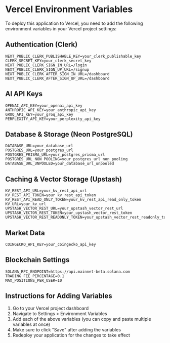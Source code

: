 # Vercel Environment Variables

To deploy this application to Vercel, you need to add the following environment variables in your Vercel project settings:

## Authentication (Clerk)
```
NEXT_PUBLIC_CLERK_PUBLISHABLE_KEY=your_clerk_publishable_key
CLERK_SECRET_KEY=your_clerk_secret_key
NEXT_PUBLIC_CLERK_SIGN_IN_URL=/login
NEXT_PUBLIC_CLERK_SIGN_UP_URL=/signup
NEXT_PUBLIC_CLERK_AFTER_SIGN_IN_URL=/dashboard
NEXT_PUBLIC_CLERK_AFTER_SIGN_UP_URL=/dashboard
```

## AI API Keys
```
OPENAI_API_KEY=your_openai_api_key
ANTHROPIC_API_KEY=your_anthropic_api_key
GROQ_API_KEY=your_groq_api_key
PERPLEXITY_API_KEY=your_perplexity_api_key
```

## Database & Storage (Neon PostgreSQL)
```
DATABASE_URL=your_database_url
POSTGRES_URL=your_postgres_url
POSTGRES_PRISMA_URL=your_postgres_prisma_url
POSTGRES_URL_NON_POOLING=your_postgres_url_non_pooling
DATABASE_URL_UNPOOLED=your_database_url_unpooled
```

## Caching & Vector Storage (Upstash)
```
KV_REST_API_URL=your_kv_rest_api_url
KV_REST_API_TOKEN=your_kv_rest_api_token
KV_REST_API_READ_ONLY_TOKEN=your_kv_rest_api_read_only_token
KV_URL=your_kv_url
UPSTASH_VECTOR_REST_URL=your_upstash_vector_rest_url
UPSTASH_VECTOR_REST_TOKEN=your_upstash_vector_rest_token
UPSTASH_VECTOR_REST_READONLY_TOKEN=your_upstash_vector_rest_readonly_token
```

## Market Data
```
COINGECKO_API_KEY=your_coingecko_api_key
```

## Blockchain Settings
```
SOLANA_RPC_ENDPOINT=https://api.mainnet-beta.solana.com
TRADING_FEE_PERCENTAGE=0.1
MAX_POSITIONS_PER_USER=10
```

## Instructions for Adding Variables

1. Go to your Vercel project dashboard
2. Navigate to Settings > Environment Variables
3. Add each of the above variables (you can copy and paste multiple variables at once)
4. Make sure to click "Save" after adding the variables
5. Redeploy your application for the changes to take effect
